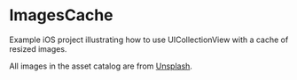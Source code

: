 # ImagesCache
Example iOS project illustrating how to use UICollectionView with a cache of resized images.

All images in the asset catalog are from [Unsplash](https://unsplash.com).
